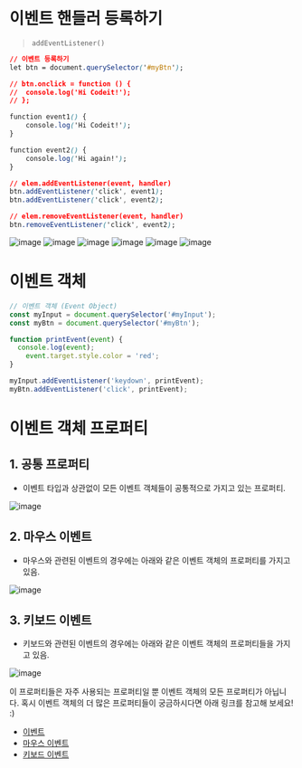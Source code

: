 # 이벤트 핸들러 등록하기

> `addEventListener()`
> 

```css
// 이벤트 등록하기
let btn = document.querySelector('#myBtn');

// btn.onclick = function () {
// 	console.log('Hi Codeit!');
// };

function event1() {
	console.log('Hi Codeit!');
}

function event2() {
	console.log('Hi again!');
}

// elem.addEventListener(event, handler)
btn.addEventListener('click', event1);
btn.addEventListener('click', event2);

// elem.removeEventListener(event, handler)
btn.removeEventListener('click', event2);
```

![image](https://user-images.githubusercontent.com/108352215/180610037-86542553-8045-4c9a-948d-3c7556b226f7.png)
![image](https://user-images.githubusercontent.com/108352215/180610038-c3ce8f80-d364-498b-affe-2fe8af2baa33.png)
![image](https://user-images.githubusercontent.com/108352215/180610044-a820b25d-c034-4a4a-b0e5-1fa0f2233341.png)
![image](https://user-images.githubusercontent.com/108352215/180610051-950388c8-932d-4d95-8449-5c80155a7bc6.png)
![image](https://user-images.githubusercontent.com/108352215/180610055-8f62b4fd-1427-4348-86a2-c07f11a7802b.png)
![image](https://user-images.githubusercontent.com/108352215/180610060-18f83a91-f58f-44e9-9e12-58b29c07d5cb.png)

# 이벤트 객체

```jsx
// 이벤트 객체 (Event Object)
const myInput = document.querySelector('#myInput');
const myBtn = document.querySelector('#myBtn');

function printEvent(event) {
  console.log(event);
	event.target.style.color = 'red';
}

myInput.addEventListener('keydown', printEvent);
myBtn.addEventListener('click', printEvent);
```

# 이벤트 객체 프로퍼티

## 1. **공통 프로퍼티**

- 이벤트 타입과 상관없이 모든 이벤트 객체들이 공통적으로 가지고 있는 프로퍼티.

![image](https://user-images.githubusercontent.com/108352215/180610104-42941cf9-0ba6-4ad1-b50f-3df6f7e6ec08.png)

## **2. 마우스 이벤트**

- 마우스와 관련된 이벤트의 경우에는 아래와 같은 이벤트 객체의 프로퍼티를 가지고 있음.

![image](https://user-images.githubusercontent.com/108352215/180610125-43497841-4f92-484d-9fdc-d4d4b427fe1b.png)

## **3. 키보드 이벤트**

- 키보드와 관련된 이벤트의 경우에는 아래와 같은 이벤트 객체의 프로퍼티들을 가지고 있음.

![image](https://user-images.githubusercontent.com/108352215/180610139-a5cbe1ba-d8dd-497d-b0b1-ab9a8d87210b.png)

이 프로퍼티들은 자주 사용되는 프로퍼티일 뿐 이벤트 객체의 모든 프로퍼티가 아닙니다.
혹시 이벤트 객체의 더 많은 프로퍼티들이 궁금하시다면 아래 링크를 참고해 보세요! :)

- [이벤트](https://developer.mozilla.org/en-US/docs/Web/API/Event)
- [마우스 이벤트](https://developer.mozilla.org/en-US/docs/Web/API/MouseEvent)
- [키보드 이벤트](https://developer.mozilla.org/en-US/docs/Web/API/KeyboardEvent)
